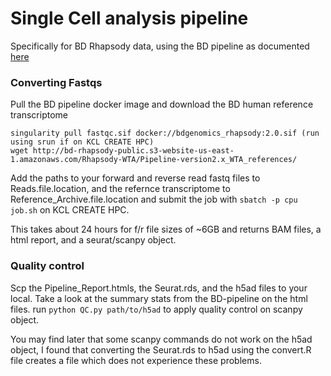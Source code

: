 # Single Cell analysis pipeline 
Specifically for BD Rhapsody data, using the BD pipeline as documented [here](https://scomix.bd.com/hc/en-us/articles/360023044512-BD-AbSeq-Bioinformatics-Guides)


### Converting Fastqs

Pull the BD pipeline docker image and download the BD human reference transcriptome

```
singularity pull fastqc.sif docker://bdgenomics_rhapsody:2.0.sif (run using srun if on KCL CREATE HPC)
wget http://bd-rhapsody-public.s3-website-us-east-1.amazonaws.com/Rhapsody-WTA/Pipeline-version2.x_WTA_references/
```

Add the paths to your forward and reverse read fastq files to Reads.file.location, and the refernce transcriptome to Reference_Archive.file.location and submit the job with `sbatch -p cpu job.sh` on KCL CREATE HPC.

This takes about 24 hours for f/r file sizes of ~6GB and returns BAM files, a html report, and a seurat/scanpy object.

### Quality control
Scp the Pipeline_Report.htmls, the Seurat.rds, and the h5ad files to your local. Take a look at the summary stats from the BD-pipeline on the html files. run `python QC.py path/to/h5ad` to apply quality control on scanpy object. 

You may find later that some scanpy commands do not work on the h5ad object, I found that converting the Seurat.rds to h5ad using the convert.R file creates a file which does not experience these problems.

